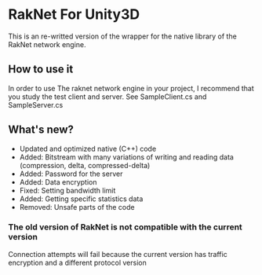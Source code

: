 # RakNet For Unity3D
This is an re-writted version of the wrapper for the native library of the RakNet network engine.

## How to use it
In order to use The raknet network engine in your project, I recommend that you study the test client and server.
See SampleClient.cs and SampleServer.cs

## What's new?
- Updated and optimized native (C++) code
- Added: Bitstream with many variations of writing and reading data (compression, delta, compressed-delta)
- Added: Password for the server
- Added: Data encryption
- Fixed: Setting bandwidth limit
- Added: Getting specific statistics data
- Removed: Unsafe parts of the code

### The old version of RakNet is not compatible with the current version 
Connection attempts will fail because the current version has traffic encryption and a different protocol version
